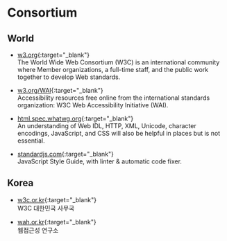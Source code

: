 # Consortium

## World

- [w3.org](https://www.w3.org){:target="_blank"}  
   The World Wide Web Consortium (W3C) is an international community where Member organizations, a full-time staff, and the public work together to develop Web standards.

- [w3.org/WAI](https://www.w3.org/WAI){:target="_blank"}  
   Accessibility resources free online from the international standards organization: W3C Web Accessibility Initiative (WAI).

- [html.spec.whatwg.org](https://html.spec.whatwg.org){:target="_blank"}  
   An understanding of Web IDL, HTTP, XML, Unicode, character encodings, JavaScript, and CSS will also be helpful in places but is not essential.

- [standardjs.com](https://standardjs.com){:target="_blank"}  
   JavaScript Style Guide, with linter & automatic code fixer.

## Korea

- [w3c.or.kr](http://w3c.or.kr){:target="_blank"}  
   W3C 대한민국 사무국

- [wah.or.kr](https://www.wah.or.kr:444){:target="_blank"}  
   웹접근성 연구소

